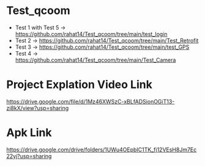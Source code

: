 # Test_qcoom

- Test 1 with Test 5 -> https://github.com/rahat14/Test_qcoom/tree/main/test_login
- Test 2 -> https://github.com/rahat14/Test_qcoom/tree/main/Test_Retrofit
- Test 3 -> https://github.com/rahat14/Test_qcoom/tree/main/test_GPS
- Test 4 -> https://github.com/rahat14/Test_qcoom/tree/main/Test_Camera

# Project Explation Video Link
https://drive.google.com/file/d/1Mz46XWSzC-xBLfADSionOGiT13-zi8kX/view?usp=sharing

# Apk Link
https://drive.google.com/drive/folders/1UWu4OEpbIC1TK_fj12VEsH8Jm7Ec22yj?usp=sharing
